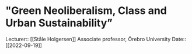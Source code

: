 
# "Green Neoliberalism, Class and Urban Sustainability”

Lecturer:: [[Ståle Holgersen]] Associate professor, Örebro University
Date:: [[2022-09-19]]
